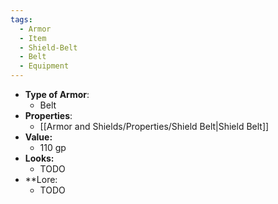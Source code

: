 ```yaml
---
tags:
  - Armor
  - Item
  - Shield-Belt
  - Belt
  - Equipment
---
```

- __Type of Armor__:
	* Belt
- __Properties__:
	* [[Armor and Shields/Properties/Shield Belt|Shield Belt]]
- **Value:**
	- 110 gp
- **Looks:**
	- TODO
- **Lore:
	- TODO

